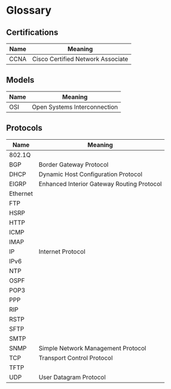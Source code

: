 # Glossary

## Certifications

Name | Meaning
---- | -------
CCNA | Cisco Certified Network Associate

## Models

Name | Meaning
---- | -------
OSI | Open Systems Interconnection

## Protocols

Name | Meaning
---- | -------
802.1Q |
BGP | Border Gateway Protocol
DHCP | Dynamic Host Configuration Protocol
EIGRP | Enhanced Interior Gateway Routing Protocol
Ethernet |
FTP |
HSRP |
HTTP |
ICMP |
IMAP |
IP | Internet Protocol
IPv6 |
NTP |
OSPF |
POP3 |
PPP |
RIP |
RSTP |
SFTP |
SMTP |
SNMP | Simple Network Management Protocol
TCP | Transport Control Protocol
TFTP |
UDP | User Datagram Protocol
